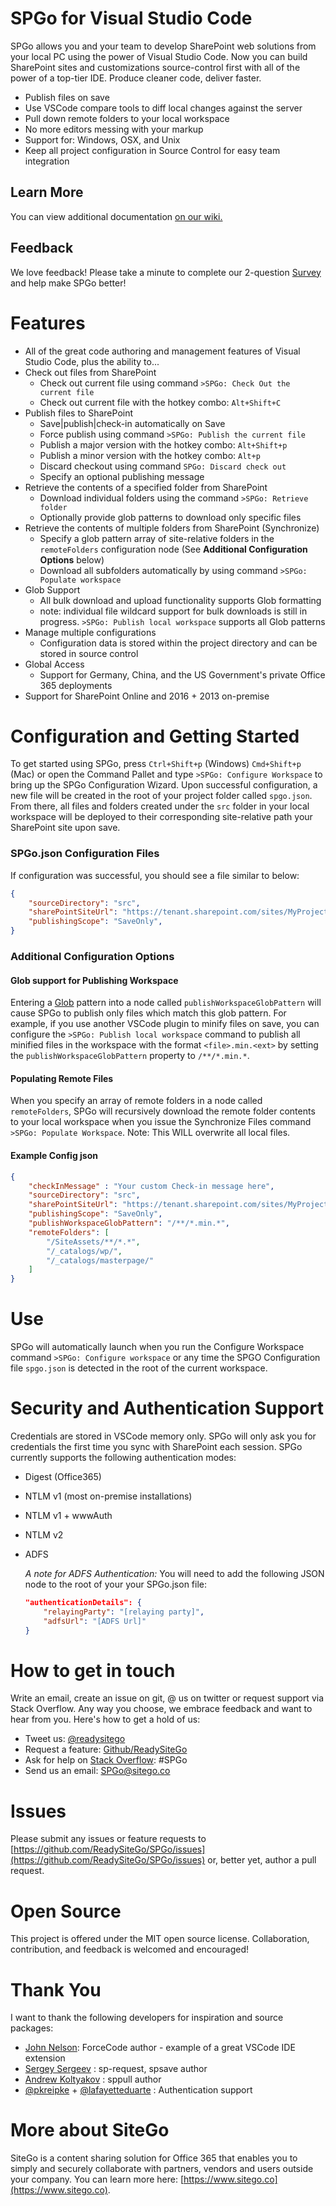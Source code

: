 SPGo for Visual Studio Code
===
SPGo allows you and your team to develop SharePoint web solutions from your local PC using the power of Visual Studio Code. Now you can build SharePoint sites and customizations source-control first with all of the power of a top-tier IDE. Produce cleaner code, deliver faster.
* Publish files on save
* Use VSCode compare tools to diff local changes against the server
* Pull down remote folders to your local workspace
* No more editors messing with your markup 
* Support for: Windows, OSX, and Unix
* Keep all project configuration in Source Control for easy team integration

## Learn More
You can view additional documentation [on our wiki.](https://github.com/readysitego/spgo/wiki)

## Feedback
We love feedback! Please take a minute to complete our 2-question [Survey](https://forms.office.com/Pages/ResponsePage.aspx?id=DZb1uny9ZkKNWQyYu-wakJzz1QojmH9AnvOnKspXAdtUNFBVUVdYRTFQN00zOEFPQkFMT0EyMEpZUC4u) and help make SPGo better!


Features
===
* All of the great code authoring and management features of Visual Studio Code, plus the ability to...
* Check out files from SharePoint
    * Check out current file using command `>SPGo: Check Out the current file`
    * Check out current file with the hotkey combo: `Alt+Shift+C`
* Publish files to SharePoint
    * Save|publish|check-in automatically on Save
    * Force publish using command `>SPGo: Publish the current file`
    * Publish a major version with the hotkey combo: `Alt+Shift+p`
    * Publish a minor version with the hotkey combo: `Alt+p`
    * Discard checkout using command `SPGo: Discard check out`
    * Specify an optional publishing message
* Retrieve the contents of a specified folder from SharePoint
    * Download individual folders using the command `>SPGo: Retrieve folder`
    * Optionally provide glob patterns to download only specific files
* Retrieve the contents of multiple folders from SharePoint (Synchronize)
    * Specify a glob pattern array of site-relative folders in the `remoteFolders` configuration node (See **Additional Configuration Options** below)
    * Download all subfolders automatically by using command `>SPGo: Populate workspace`
* Glob Support
    * All bulk download and upload functionality supports Glob formatting
    * note: individual file wildcard support for bulk downloads is still in progress. `>SPGo: Publish local workspace` supports all Glob patterns
* Manage multiple configurations
    * Configuration data is stored within the project directory and can be stored in source control
* Global Access
    * Support for Germany, China, and the US Government's private Office 365 deployments
* Support for SharePoint Online and 2016 + 2013 on-premise


Configuration and Getting Started
===
To get started using SPGo, press `Ctrl+Shift+p` (Windows) `Cmd+Shift+p` (Mac) or open the Command Pallet and type `>SPGo: Configure Workspace` to bring up the SPGo Configuration Wizard. Upon successful configuration, a new file will be created in the root of your project folder called `spgo.json`. From there, all files and folders created under the `src` folder in your local workspace will be deployed to their corresponding site-relative path your SharePoint site upon save.

### SPGo.json Configuration Files
If configuration was successful, you should see a file similar to below:

```json
{
    "sourceDirectory": "src",
    "sharePointSiteUrl": "https://tenant.sharepoint.com/sites/MyProject",
    "publishingScope": "SaveOnly",
} 
```
### Additional Configuration Options ###
#### Glob support for Publishing Workspace ####
Entering a [Glob](https://en.wikipedia.org/wiki/Glob_(programming)) pattern into a node called `publishWorkspaceGlobPattern` will cause SPGo to publish only files which match this glob pattern. For example, if you use another VSCode plugin to minify files on save, you can configure the `>SPGo: Publish local workspace` command to publish all minified files in the workspace with the format `<file>.min.<ext>` by setting the  `publishWorkspaceGlobPattern` property to `/**/*.min.*`.

#### Populating Remote Files ####
When you specify an array of remote folders in a node called `remoteFolders`, SPGo will recursively download the remote folder contents to your local workspace when you issue the Synchronize Files command `>SPGo: Populate Workspace`. 
Note: This WILL overwrite all local files.

#### Example Config json ####
```json
{
    "checkInMessage" : "Your custom Check-in message here",
    "sourceDirectory": "src",
    "sharePointSiteUrl": "https://tenant.sharepoint.com/sites/MyProject",
    "publishingScope": "SaveOnly",
    "publishWorkspaceGlobPattern": "/**/*.min.*",
    "remoteFolders": [
        "/SiteAssets/**/*.*",
        "/_catalogs/wp/",
        "/_catalogs/masterpage/"
    ]
} 
```

Use
===
SPGo will automatically launch when you run the Configure Workspace command `>SPGo: Configure workspace` or any time the SPGO Configuration file `spgo.json` is detected in the root of the current workspace.

Security and Authentication Support
===
Credentials are stored in VSCode memory only. SPGo will only ask you for credentials the first time you sync with SharePoint each session. SPGo currently supports the following authentication modes:
* Digest (Office365)
* NTLM v1 (most on-premise installations)
* NTLM v1 + wwwAuth
* NTLM v2
* ADFS

    _A note for ADFS Authentication:_ You will need to add the following JSON node to the root of your your SPGo.json file:
    ```json
    "authenticationDetails": {
        "relayingParty": "[relaying party]",
        "adfsUrl": "[ADFS Url]"
    }
    ```

How to get in touch
===
Write an email, create an issue on git, @ us on twitter or request support via Stack Overflow. Any way you choose, we embrace feedback and want to hear from you. Here's how to get a hold of us:

* Tweet us: [@readysitego](https://twitter.com/ReadySiteGo)
* Request a feature: [Github/ReadySiteGo](https://github.com/readysitego/spgo/issues)
* Ask for help on [Stack Overflow](https://stackoverflow.com/): #SPGo
* Send us an email: [SPGo@sitego.co](mailto:spgo@sitego.co)


Issues
===
Please submit any issues or feature requests to [https://github.com/ReadySiteGo/SPGo/issues](https://github.com/ReadySiteGo/SPGo/issues) or, better yet, author a pull request.


Open Source
===
This project is offered under the MIT open source license. Collaboration, contribution, and feedback is welcomed and encouraged!


Thank You
===
I want to thank the following developers for inspiration and source packages:
* [John Nelson](https://github.com/celador): ForceCode author - example of a great VSCode IDE extension
* [Sergey Sergeev](https://github.com/s-KaiNet) : sp-request, spsave author
* [Andrew Koltyakov](https://github.com/koltyakov) : sppull author
* [@pkreipke](https://github.com/pkreipke) + [@lafayetteduarte](https://github.com/lafayetteduarte) : Authentication support


More about SiteGo
===
SiteGo is a content sharing solution for Office 365 that enables you to simply and securely collaborate with partners, vendors and users outside your company. You can learn more here: [https://www.sitego.co](https://www.sitego.co).

